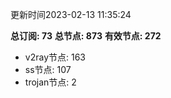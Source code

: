 更新时间2023-02-13 11:35:24

**总订阅: 73**
**总节点: 873**
**有效节点: 272**
- v2ray节点: 163
- ss节点: 107
- trojan节点: 2
